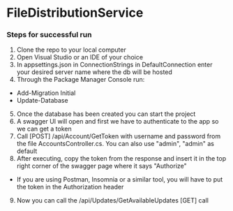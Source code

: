 # FileDistributionService

### Steps for successful run
1. Clone the repo to your local computer
2. Open Visual Studio or an IDE of your choice 
3. In appsettings.json in ConnectionStrings in DefaultConnection enter your desired server name where the db will be hosted
4. Through the Package Manager Console run:
* Add-Migration Initial
* Update-Database
5. Once the database has been created you can start the project
6. A swagger UI will open and first we have to authenticate to the app so we can get a token
7. Call [POST] /api/Account/GetToken with username and password from the file AccountsController.cs. You can also use "admin", "admin" as default
8. After executing, copy the token from the response and insert it in the top right corner of the swagger page where it says "Authorize"
* If you are using Postman, Insomnia or a similar tool, you will have to put the token in the Authorization header
9. Now you can call the /api/Updates/GetAvailableUpdates [GET] call
